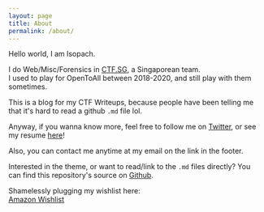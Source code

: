 ```yaml
---
layout: page
title: About
permalink: /about/
---
```


Hello world, I am Isopach.    

I do Web/Misc/Forensics in [CTF.SG](https://ctftime.org/team/77768), a Singaporean team.     
I used to play for OpenToAll between 2018-2020, and still play with them sometimes.     

This is a blog for my CTF Writeups, because people have been telling me that it's hard to read a github `.md` file lol.

Anyway, if you wanna know more, feel free to follow me on [Twitter](https://twitter.com/kohyouliang), or see my resume [here](https://resume.ylkoh.top)!

Also, you can contact me anytime at my email on the link in the footer.

Interested in the theme, or want to read/link to the `.md` files directly? You can find this repository's source on [Github](https://github.com/Isopach/isopach.github.io).

Shamelessly plugging my wishlist here:     
[Amazon Wishlist](https://www.amazon.jp/hz/wishlist/ls/22SYRO97XMFN3?ref_=wl_share)